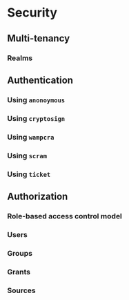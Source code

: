 # Security

## Multi-tenancy
### Realms
## Authentication
### Using `anonoymous`
### Using `cryptosign`
### Using `wampcra`
### Using `scram`
### Using `ticket`
## Authorization
### Role-based access control model
### Users
### Groups
### Grants
### Sources
